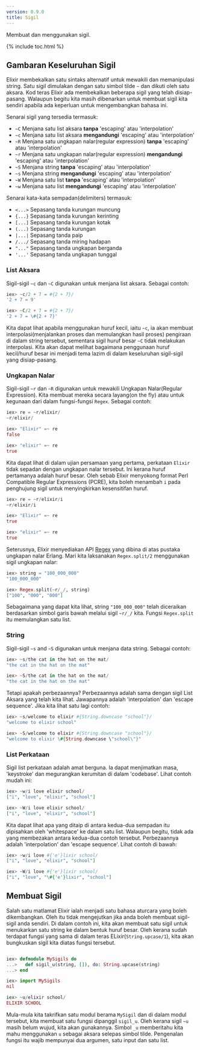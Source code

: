```yaml
---
version: 0.9.0
title: Sigil
---
```


Membuat dan menggunakan sigil.

{% include toc.html %}

## Gambaran Keseluruhan Sigil

Elixir membekalkan satu sintaks alternatif untuk mewakili dan memanipulasi string.  Satu sigil dimulakan dengan satu simbol tilde `~` dan dikuti oleh satu aksara.  Kod teras Elixir ada membekalkan beberapa sigil yang telah disiap-pasang.  Walaupun begitu kita masih dibenarkan untuk membuat sigil kita sendiri apabila ada keperluan untuk mengembangkan bahasa ini.

Senarai sigil yang tersedia termasuk:

  - `~C` Menjana satu list aksara **tanpa** 'escaping' atau 'interpolation'
  - `~c` Menjana satu list aksara **mengandungi** 'escaping' atau 'interpolation'
  - `~R` Menjana satu ungkapan nalar(regular expression) **tanpa** 'escaping' atau 'interpolation'
  - `~r` Menjana satu ungkapan nalar(regular expression) **mengandungi** 'escaping' atau 'interpolation'
  - `~S` Menjana string **tanpa** 'escaping' atau 'interpolation'
  - `~s` Menjana string **mengandungi** 'escaping' atau 'interpolation'
  - `~W` Menjana satu list **tanpa** 'escaping' atau 'interpolation'
  - `~w` Menjana satu list **mengandungi** 'escaping' atau 'interpolation'

Senarai kata-kata sempadan(delimiters) termasuk:

  - `<...>` Sepasang tanda kurungan muncung
  - `{...}` Sepasang tanda kurungan kerinting
  - `[...]` Sepasang tanda kurungan kotak
  - `(...)` Sepasang tanda kurungan
  - `|...|` Sepasang tanda paip
  - `/.../` Sepasang tanda miring hadapan
  - `"..."` Sepasang tanda ungkapan berganda
  - `'...'` Sepasang tanda ungkapan tunggal

### List Aksara

Sigil-sigil `~c` dan `~C` digunakan untuk menjana list aksara.  Sebagai contoh: 

```elixir
iex> ~c/2 + 7 = #{2 + 7}/
'2 + 7 = 9'

iex> ~C/2 + 7 = #{2 + 7}/
'2 + 7 = \#{2 + 7}'
```

Kita dapat lihat apabila menggunakan huruf kecil, iaitu `~c`, ia akan membuat interpolasi(menjalankan proses dan memulangkan hasil proses) pengiraan di dalam string tersebut, sementara sigil huruf besar `~C` tidak melakukan interpolasi.  Kita akan dapat melihat bagaimana penggunaan huruf kecil/huruf besar ini menjadi tema lazim di dalam keseluruhan sigil-sigil yang disiap-pasang.

### Ungkapan Nalar

Sigil-sigil `~r` dan `~R` digunakan untuk mewakili Ungkapan Nalar(Regular Expression).  Kita membuat mereka secara layang(on the fly) atau untuk kegunaan dari dalam fungsi-fungsi `Regex`.  Sebagai contoh:

```elixir
iex> re = ~r/elixir/
~r/elixir/

iex> "Elixir" =~ re
false

iex> "elixir" =~ re
true
```

Kita dapat lihat di dalam ujian persamaan yang pertama, perkataan `Elixir` tidak sepadan dengan ungkapan nalar tersebut.  Ini kerana huruf pertamanya adalah huruf besar.  Oleh sebab Elixir menyokong format Perl Compatible Regular Expressions (PCRE), kita boleh menambah `i` pada penghujung sigil untuk menyingkirkan kesensitifan huruf. 

```elixir
iex> re = ~r/elixir/i
~r/elixir/i

iex> "Elixir" =~ re
true

iex> "elixir" =~ re
true
```

Seterusnya, Elixir menyediakan API [Regex](https://hexdocs.pm/elixir/Regex.html) yang dibina di atas pustaka ungkapan nalar Erlang.  Mari kita laksanakan `Regex.split/2` menggunakan sigil ungkapan nalar:

```elixir
iex> string = "100_000_000"
"100_000_000"

iex> Regex.split(~r/_/, string)
["100", "000", "000"]
```

Sebagaimana yang dapat kita lihat, string `"100_000_000"` telah diceraikan berdasarkan simbol garis bawah melalui sigil `~r/_/` kita.  Fungsi `Regex.split` itu memulangkan satu list.

### String

Sigil-sigil `~s` and `~S` digunakan untuk menjana data string.  Sebagai contoh:

```elixir
iex> ~s/the cat in the hat on the mat/
"the cat in the hat on the mat"

iex> ~S/the cat in the hat on the mat/
"the cat in the hat on the mat"
```
Tetapi apakah perbezaannya?  Perbezaannya adalah sama dengan sigil List Aksara yang telah kita lihat.  Jawapannya adalah 'interpolation' dan 'escape sequence'.  Jika kita lihat satu lagi contoh:

```elixir
iex> ~s/welcome to elixir #{String.downcase "school"}/
"welcome to elixir school"

iex> ~S/welcome to elixir #{String.downcase "school"}/
"welcome to elixir \#{String.downcase \"school\"}"
```

### List Perkataan

Sigil list perkataan adalah amat berguna.  Ia dapat menjimatkan masa, 'keystroke' dan megurangkan kerumitan di dalam 'codebase'.  Lihat contoh mudah ini:

```elixir
iex> ~w/i love elixir school/
["i", "love", "elixir", "school"]

iex> ~W/i love elixir school/
["i", "love", "elixir", "school"]
```

Kita dapat lihat apa yang ditaip di antara kedua-dua sempadan itu dipisahkan oleh 'whitespace' ke dalam satu list.  Walaupun begitu, tidak ada yang membezakan antara kedua-dua contoh tersebut.  Perbezaannya adalah 'interpolation' dan 'escape sequence'.  Lihat contoh di bawah:

```elixir
iex> ~w/i love #{'e'}lixir school/
["i", "love", "elixir", "school"]

iex> ~W/i love #{'e'}lixir school/
["i", "love", "\#{'e'}lixir", "school"]
```

## Membuat Sigil

Salah satu matlamat Elixir ialah menjadi satu bahasa aturcara yang boleh dikembangkan.  Oleh itu tidak mengejutkan jika anda boleh membuat sigil-sigil anda sendiri.  Di dalam contoh ini, kita akan membuat satu sigil untuk menukarkan satu string ke dalam bentuk huruf besar.  Oleh kerana sudah terdapat fungsi yang sama di dalam teras ELixir(`String.upcase/1`), kita akan bungkuskan sigil kita diatas fungsi tersebut.

```elixir

iex> defmodule MySigils do
...>   def sigil_u(string, []), do: String.upcase(string)
...> end

iex> import MySigils
nil

iex> ~u/elixir school/
ELIXIR SCHOOL
```

Mula-mula kita takrifkan satu modul berama `MySigil` dan  di dalam modul tersebut, kita membuat satu fungsi dipanggil `sigil_u`.  Oleh kerana sigil `~u` masih belum wujud, kita akan gunakannya.  Simbol `_u` memberitahu kita mahu menggunakan `u` sebagai aksara selepas simbol tilde.  Pengenalan fungsi itu wajib mempunyai dua argumen, satu input dan satu list.  
